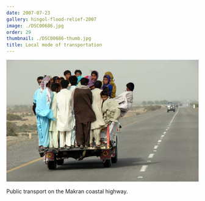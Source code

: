 ```yaml
---
date: 2007-07-23
gallery: hingol-flood-relief-2007
image: ./DSC00686.jpg
order: 29
thumbnail: ./DSC00686-thumb.jpg
title: Local mode of transportation
---
```


![Local mode of transportation](./DSC00686.jpg)

Public transport on the Makran coastal highway.